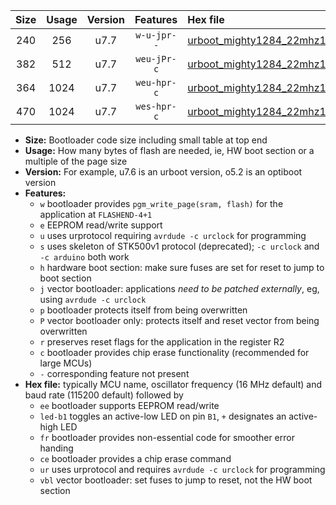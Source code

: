|Size|Usage|Version|Features|Hex file|
|:-:|:-:|:-:|:-:|:--|
|240|256|u7.7|`w-u-jpr--`|[urboot_mighty1284_22mhz1184_38400bps_led+b7_ur_vbl.hex](https://raw.githubusercontent.com/stefanrueger/urboot.hex/main/boards/mighty1284/fcpu_22mhz1184/38400_bps/urboot_mighty1284_22mhz1184_38400bps_led+b7_ur_vbl.hex)|
|382|512|u7.7|`weu-jPr-c`|[urboot_mighty1284_22mhz1184_38400bps_ee_led+b7_fr_ce_ur_vbl.hex](https://raw.githubusercontent.com/stefanrueger/urboot.hex/main/boards/mighty1284/fcpu_22mhz1184/38400_bps/urboot_mighty1284_22mhz1184_38400bps_ee_led+b7_fr_ce_ur_vbl.hex)|
|364|1024|u7.7|`weu-hpr-c`|[urboot_mighty1284_22mhz1184_38400bps_ee_led+b7_fr_ce_ur.hex](https://raw.githubusercontent.com/stefanrueger/urboot.hex/main/boards/mighty1284/fcpu_22mhz1184/38400_bps/urboot_mighty1284_22mhz1184_38400bps_ee_led+b7_fr_ce_ur.hex)|
|470|1024|u7.7|`wes-hpr-c`|[urboot_mighty1284_22mhz1184_38400bps_ee_led+b7_fr_ce.hex](https://raw.githubusercontent.com/stefanrueger/urboot.hex/main/boards/mighty1284/fcpu_22mhz1184/38400_bps/urboot_mighty1284_22mhz1184_38400bps_ee_led+b7_fr_ce.hex)|

- **Size:** Bootloader code size including small table at top end
- **Usage:** How many bytes of flash are needed, ie, HW boot section or a multiple of the page size
- **Version:** For example, u7.6 is an urboot version, o5.2 is an optiboot version
- **Features:**
  + `w` bootloader provides `pgm_write_page(sram, flash)` for the application at `FLASHEND-4+1`
  + `e` EEPROM read/write support
  + `u` uses urprotocol requiring `avrdude -c urclock` for programming
  + `s` uses skeleton of STK500v1 protocol (deprecated); `-c urclock` and `-c arduino` both work
  + `h` hardware boot section: make sure fuses are set for reset to jump to boot section
  + `j` vector bootloader: applications *need to be patched externally*, eg, using `avrdude -c urclock`
  + `p` bootloader protects itself from being overwritten
  + `P` vector bootloader only: protects itself and reset vector from being overwritten
  + `r` preserves reset flags for the application in the register R2
  + `c` bootloader provides chip erase functionality (recommended for large MCUs)
  + `-` corresponding feature not present
- **Hex file:** typically MCU name, oscillator frequency (16 MHz default) and baud rate (115200 default) followed by
  + `ee` bootloader supports EEPROM read/write
  + `led-b1` toggles an active-low LED on pin `B1`, `+` designates an active-high LED
  + `fr` bootloader provides non-essential code for smoother error handing
  + `ce` bootloader provides a chip erase command
  + `ur` uses urprotocol and requires `avrdude -c urclock` for programming
  + `vbl` vector bootloader: set fuses to jump to reset, not the HW boot section
